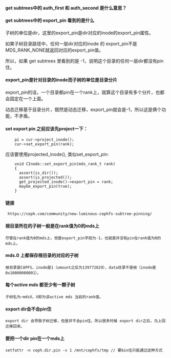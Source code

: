 #### get subtrees中的 auth_first 和 auth_second 是什么意思？

#### get subtrees中的 export_pin 看到的是什么

子树的单位是dir，这里的export_pin是dir对应的inode的export_pin属性。

如果子树目录路径中，任何一层dir对应的inode 的 export_pin不是MDS_RANK_NONE就返回对应的export_pin值。

所以，如果 get subtrees 里看到的是 -1，说明这个目录的任何一层dir都没有pin住。

#### export_pin是针对目录的inode而子树的单位是目录分片

export_pin的话，一个目录都pin在一个rank上，就算这个目录有多个分片，也都会固定在一个上面。

动态迁移基于目录分片，既然是动态迁移，export_pin就会是-1，所以这是俩个功能，不矛盾。

#### set export pin 之前应该先project一下：

        pi = cur->project_inode();
        cur->set_export_pin(rank);

应该要使用projected_inode(), 类似set_export_pin:

        void CInode::set_export_pin(mds_rank_t rank)
        {
          assert(is_dir());
          assert(is_projected());
          get_projected_inode()->export_pin = rank;
          maybe_export_pin(true);
        }
        
#### 链接

     https://ceph.com/community/new-luminous-cephfs-subtree-pinning/

#### 根目录所在的子树一般是在rank值为0的mds上

    尽管在rank值为0的mds上，但是export_pin字段为-1，也就是并没有pin在rank值为0的mds上。
    
#### mds.0 上都保存根目录的对应的子树

    根目录是CAPFS，inode是1（umount之后为139772829），data目录不是根（inode是0x10000000001）。

#### 每个active mds 都至少有一颗子树
  
    子树名为~mdsX，X即为该active mds 当前的rank值。
    
#### export dir会不会pin住
    
    export dir 会导致子树迁移，但是并不会pin住。所以很多时候 export dir之后，马上回迁移回来。

#### 要把一个dir pin在一个mds上

    setfattr -n ceph.dir.pin -v 1 /mnt/cephfs/tmp // 要bin住只能通过这种方式
